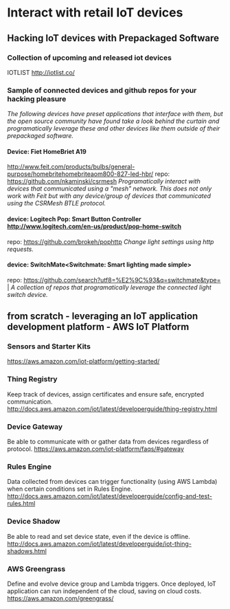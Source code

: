 # Interact with retail IoT devices

## Hacking IoT devices with Prepackaged Software

### Collection of upcoming and released iot devices
IOTLIST <http://iotlist.co/>

### Sample of connected devices and github repos for your hacking pleasure
<i>The following devices have preset applications that interface with them, but the open source community have found take a look behind the curtain and programatically leverage these and other devices like them outside of their prepackaged software.</i>

#### Device: Fiet HomeBriet A19 
<http://www.feit.com/products/bulbs/general-purpose/homebritehomebriteaom800-827-led-hbr/>
repo: <https://github.com/nkaminski/csrmesh> 
<i>Programatically interact with devices that communicated using a "mesh" network. This does not only work with Feit but with any device/group of devices that communicated using the CSRMesh BTLE protocol.</i>

#### device: Logitech Pop: Smart Button Controller <http://www.logitech.com/en-us/product/pop-home-switch>
repo: https://github.com/brokeh/pophttp 
<i>Change light settings using http requests.</i>

#### device: SwitchMate<Switchmate: Smart lighting made simple>
repo: <https://github.com/search?utf8=%E2%9C%93&q=switchmate&type=> |
<i>A collection of repos that programatically leverage the connected light switch device.</i>

## from scratch - leveraging an IoT application development platform - AWS IoT Platform

### Sensors and Starter Kits
<https://aws.amazon.com/iot-platform/getting-started/>

### Thing Registry
Keep track of devices, assign certificates and ensure safe, encrypted communication.
<http://docs.aws.amazon.com/iot/latest/developerguide/thing-registry.html>

### Device Gateway
Be able to communicate with or gather data from devices regardless of protocol.
<https://aws.amazon.com/iot-platform/faqs/#gateway>

### Rules Engine
Data collected from devices can trigger functionality (using AWS Lambda) when certain conditions set in Rules Engine.
<http://docs.aws.amazon.com/iot/latest/developerguide/config-and-test-rules.html>

### Device Shadow
Be able to read and set device state, even if the device is offline.
<http://docs.aws.amazon.com/iot/latest/developerguide/iot-thing-shadows.html>

### AWS Greengrass
Define and evolve device group and Lambda triggers. Once deployed, IoT application can run independent of the cloud, saving on cloud costs.
<https://aws.amazon.com/greengrass/>
